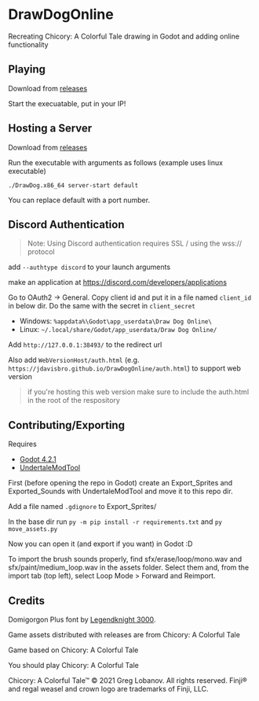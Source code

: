 # DrawDogOnline

Recreating Chicory: A Colorful Tale drawing in Godot and adding online functionality

## Playing

Download from [releases](https://github.com/JdavisBro/DrawDogOnline/releases)

Start the execuatable, put in your IP!

## Hosting a Server

Download from [releases](https://github.com/JdavisBro/DrawDogOnline/releases)

Run the executable with arguments as follows (example uses linux executable)

`./DrawDog.x86_64 server-start default`

You can replace default with a port number.

## Discord Authentication

> Note: Using Discord authentication requires SSL / using the wss:// protocol

add `--authtype discord` to your launch arguments

make an application at https://discord.com/developers/applications

Go to OAuth2 -> General. Copy client id and put it in a file named `client_id` in below dir. Do the same with the secret in `client_secret`

- Windows: `%appdata%\Godot\app_userdata\Draw Dog Online\`
- Linux: `~/.local/share/Godot/app_userdata/Draw Dog Online/`

Add `http://127.0.0.1:38493/` to the redirect url

Also add `WebVersionHost/auth.html` (e.g. `https://jdavisbro.github.io/DrawDogOnline/auth.html`) to support web version

> if you're hosting this web version make sure to include the auth.html in the root of the respository

## Contributing/Exporting

Requires

- [Godot 4.2.1](https://godotengine.org/download/archive/4.2.1-stable/)
- [UndertaleModTool](https://github.com/krzys-h/UndertaleModTool/)

First (before opening the repo in Godot) create an Export_Sprites and Exported_Sounds with UndertaleModTool and move it to this repo dir.

Add a file named `.gdignore` to Export_Sprites/

In the base dir run `py -m pip install -r requirements.txt` and `py move_assets.py`

Now you can open it (and export if you want) in Godot :D

To import the brush sounds properly, find sfx/erase/loop/mono.wav and sfx/paint/medium_loop.wav in the assets folder. Select them and, from the import tab (top left), select Loop Mode > Forward and Reimport.

## Credits

Domigorgon Plus font by [Legendknight 3000](https://www.youtube.com/@Legendknight3000).

Game assets distributed with releases are from Chicory: A Colorful Tale

Game based on Chicory: A Colorful Tale

You should play Chicory: A Colorful Tale

Chicory: A Colorful Tale™ © 2021 Greg Lobanov. All rights reserved. Finji® and regal weasel and crown logo are trademarks of Finji, LLC.
